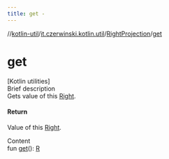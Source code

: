 ```yaml
---
title: get -
---
```

//[kotlin-util](../../index.md)/[it.czerwinski.kotlin.util](../index.md)/[RightProjection](index.md)/[get](get.md)



# get  
[Kotlin utilities]  
Brief description  
Gets value of this [Right](../-right/index.md).  
  


#### Return  
Value of this [Right](../-right/index.md).  
  
  
Content  
fun [get](get.md)(): [R](index.md)  



